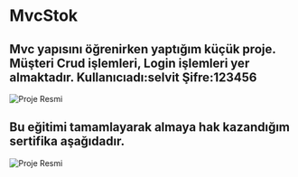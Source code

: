 # MvcStok
## Mvc yapısını öğrenirken yaptığım küçük proje. Müşteri Crud işlemleri, Login işlemleri yer almaktadır. Kullanıcıadı:selvit Şifre:123456

![Proje Resmi](https://resmim.net/cdn/2023/07/30/Sovbi2.png)



## Bu eğitimi tamamlayarak almaya hak kazandığım sertifika aşağıdadır.
![Proje Resmi](https://resmim.net/cdn/2023/07/30/SovYk8.jpg)

